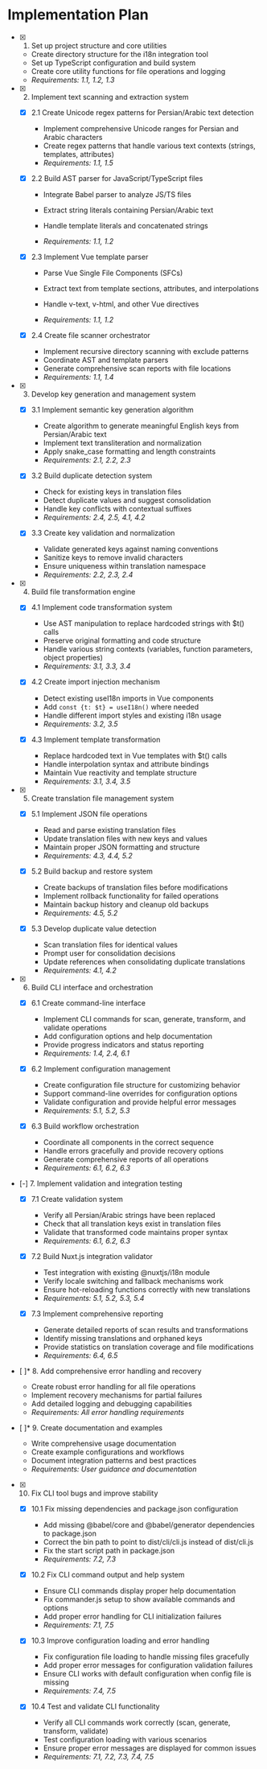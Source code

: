 # Implementation Plan

- [x] 1. Set up project structure and core utilities





  - Create directory structure for the i18n integration tool
  - Set up TypeScript configuration and build system
  - Create core utility functions for file operations and logging
  - _Requirements: 1.1, 1.2, 1.3_

- [x] 2. Implement text scanning and extraction system





  - [x] 2.1 Create Unicode regex patterns for Persian/Arabic text detection


    - Implement comprehensive Unicode ranges for Persian and Arabic characters
    - Create regex patterns that handle various text contexts (strings, templates, attributes)
    - _Requirements: 1.1, 1.5_



  - [x] 2.2 Build AST parser for JavaScript/TypeScript files

    - Integrate Babel parser to analyze JS/TS files
    - Extract string literals containing Persian/Arabic text
    - Handle template literals and concatenated strings


    - _Requirements: 1.1, 1.2_


  - [x] 2.3 Implement Vue template parser

    - Parse Vue Single File Components (SFCs)


    - Extract text from template sections, attributes, and interpolations
    - Handle v-text, v-html, and other Vue directives
    - _Requirements: 1.1, 1.2_

  - [x] 2.4 Create file scanner orchestrator

    - Implement recursive directory scanning with exclude patterns
    - Coordinate AST and template parsers
    - Generate comprehensive scan reports with file locations
    - _Requirements: 1.1, 1.4_

- [x] 3. Develop key generation and management system





  - [x] 3.1 Implement semantic key generation algorithm


    - Create algorithm to generate meaningful English keys from Persian/Arabic text
    - Implement text transliteration and normalization
    - Apply snake_case formatting and length constraints
    - _Requirements: 2.1, 2.2, 2.3_

  - [x] 3.2 Build duplicate detection system


    - Check for existing keys in translation files
    - Detect duplicate values and suggest consolidation
    - Handle key conflicts with contextual suffixes
    - _Requirements: 2.4, 2.5, 4.1, 4.2_



  - [x] 3.3 Create key validation and normalization





    - Validate generated keys against naming conventions
    - Sanitize keys to remove invalid characters
    - Ensure uniqueness within translation namespace
    - _Requirements: 2.2, 2.3, 2.4_

- [x] 4. Build file transformation engine





  - [x] 4.1 Implement code transformation system


    - Use AST manipulation to replace hardcoded strings with $t() calls
    - Preserve original formatting and code structure
    - Handle various string contexts (variables, function parameters, object properties)
    - _Requirements: 3.1, 3.3, 3.4_


  - [x] 4.2 Create import injection mechanism


    - Detect existing useI18n imports in Vue components
    - Add `const {t: $t} = useI18n()` where needed
    - Handle different import styles and existing i18n usage
    - _Requirements: 3.2, 3.5_


  - [x] 4.3 Implement template transformation



    - Replace hardcoded text in Vue templates with $t() calls
    - Handle interpolation syntax and attribute bindings
    - Maintain Vue reactivity and template structure
    - _Requirements: 3.1, 3.4, 3.5_

- [x] 5. Create translation file management system





  - [x] 5.1 Implement JSON file operations


    - Read and parse existing translation files
    - Update translation files with new keys and values
    - Maintain proper JSON formatting and structure
    - _Requirements: 4.3, 4.4, 5.2_

  - [x] 5.2 Build backup and restore system


    - Create backups of translation files before modifications
    - Implement rollback functionality for failed operations
    - Maintain backup history and cleanup old backups
    - _Requirements: 4.5, 5.2_



  - [x] 5.3 Develop duplicate value detection


    - Scan translation files for identical values
    - Prompt user for consolidation decisions
    - Update references when consolidating duplicate translations
    - _Requirements: 4.1, 4.2_

- [x] 6. Build CLI interface and orchestration





  - [x] 6.1 Create command-line interface


    - Implement CLI commands for scan, generate, transform, and validate operations
    - Add configuration options and help documentation
    - Provide progress indicators and status reporting
    - _Requirements: 1.4, 2.4, 6.1_


  - [x] 6.2 Implement configuration management

    - Create configuration file structure for customizing behavior
    - Support command-line overrides for configuration options
    - Validate configuration and provide helpful error messages
    - _Requirements: 5.1, 5.2, 5.3_

  - [x] 6.3 Build workflow orchestration


    - Coordinate all components in the correct sequence
    - Handle errors gracefully and provide recovery options
    - Generate comprehensive reports of all operations
    - _Requirements: 6.1, 6.2, 6.3_

- [-] 7. Implement validation and integration testing



  - [x] 7.1 Create validation system





    - Verify all Persian/Arabic strings have been replaced
    - Check that all translation keys exist in translation files
    - Validate that transformed code maintains proper syntax
    - _Requirements: 6.1, 6.2, 6.3_

  - [x] 7.2 Build Nuxt.js integration validator







    - Test integration with existing @nuxtjs/i18n module
    - Verify locale switching and fallback mechanisms work
    - Ensure hot-reloading functions correctly with new translations
    - _Requirements: 5.1, 5.2, 5.3, 5.4_

  - [x] 7.3 Implement comprehensive reporting





    - Generate detailed reports of scan results and transformations
    - Identify missing translations and orphaned keys
    - Provide statistics on translation coverage and file modifications
    - _Requirements: 6.4, 6.5_

- [ ]* 8. Add comprehensive error handling and recovery
  - Create robust error handling for all file operations
  - Implement recovery mechanisms for partial failures
  - Add detailed logging and debugging capabilities
  - _Requirements: All error handling requirements_

- [ ]* 9. Create documentation and examples
  - Write comprehensive usage documentation
  - Create example configurations and workflows
  - Document integration patterns and best practices
  - _Requirements: User guidance and documentation_

- [x] 10. Fix CLI tool bugs and improve stability


  - [x] 10.1 Fix missing dependencies and package.json configuration


    - Add missing @babel/core and @babel/generator dependencies to package.json
    - Correct the bin path to point to dist/cli/cli.js instead of dist/cli.js
    - Fix the start script path in package.json
    - _Requirements: 7.2, 7.3_

  - [x] 10.2 Fix CLI command output and help system


    - Ensure CLI commands display proper help documentation
    - Fix commander.js setup to show available commands and options
    - Add proper error handling for CLI initialization failures
    - _Requirements: 7.1, 7.5_

  - [x] 10.3 Improve configuration loading and error handling


    - Fix configuration file loading to handle missing files gracefully
    - Add proper error messages for configuration validation failures
    - Ensure CLI works with default configuration when config file is missing
    - _Requirements: 7.4, 7.5_

  - [x] 10.4 Test and validate CLI functionality


    - Verify all CLI commands work correctly (scan, generate, transform, validate)
    - Test configuration loading with various scenarios
    - Ensure proper error messages are displayed for common issues
    - _Requirements: 7.1, 7.2, 7.3, 7.4, 7.5_